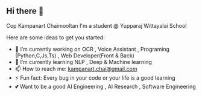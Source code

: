 ## Hi there 👋
Cop Kampanart Chaimooltan I'm a student @ Yupparaj Wittayalai School

Here are some ideas to get you started:

- 🔭 I’m currently working on OCR , Voice Assistant , Programing (Python,C,Js,Ts) , Web Developer(Front & Back)
- 🌱 I’m currently learning NLP , Deep & Machine learning 
- 📫 How to reach me: kampanart.chai@gmail.com
- ⚡ Fun fact: Every bug in your code or your life is a good learning
- 💕 Want to be a good AI Engineering , AI Research , Software Engineering

